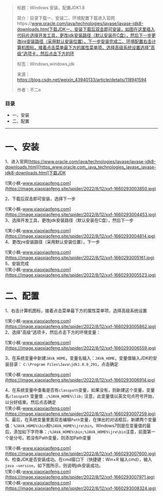 > 标题：Windows 安装，配置JDK1.8
>
> 简介：目录下载一、安装二、环境配置下载进入官网https://www.oracle.com/java/technologies/javase/javase-jdk8-downloads.html下载JDK一、安装下载后双击即可安装，如图在这里插入代码片选择开发工具，更改jdk安装路径（默认安装在C盘），然后下一步更改jre安装路径（采用默认安装位置），下一步安装完成二、环境配置右击计算机图标，接着点击菜单最下方的属性菜单项，选择高级系统设置选择”高级“选项卡，然后点击下方的环
>
> 标签：Windows,windows,jdk
>
> 来源：https://blog.csdn.net/weixin_43940133/article/details/118941594
>
> 作者：不二e







### 目录 ###

 *  一、安装
 *  二、配置

--------------------

# 一、安装 #

1、进入官网[https://www.oracle.com/java/technologies/javase/javase-jdk8-downloads.html][https_www.oracle.com_java_technologies_javase_javase-jdk8-downloads.html]下载JDK

![笑小枫-www.xiaoxiaofeng.com](https://image.xiaoxiaofeng.site/spider/2022/8/12/xxf-1660293003850.jpg)

2、下载后双击即可安装，选择下一步

![笑小枫-www.xiaoxiaofeng.com](https://image.xiaoxiaofeng.site/spider/2022/8/12/xxf-1660293004453.jpg)  
3、选择开发工具，更改jdk安装路径（默认安装在C盘），然后下一步

![笑小枫-www.xiaoxiaofeng.com](https://image.xiaoxiaofeng.site/spider/2022/8/12/xxf-1660293004814.jpg)  
4、更改jre安装路径（采用默认安装位置），下一步

![笑小枫-www.xiaoxiaofeng.com](https://image.xiaoxiaofeng.site/spider/2022/8/12/xxf-1660293005161.jpg)  
5、安装完成  
![笑小枫-www.xiaoxiaofeng.com](https://image.xiaoxiaofeng.site/spider/2022/8/12/xxf-1660293005523.jpg)

# 二、配置 #

1、右击计算机图标，接着点击菜单最下方的属性菜单项，选择高级系统设置

![笑小枫-www.xiaoxiaofeng.com](https://image.xiaoxiaofeng.site/spider/2022/8/12/xxf-1660293005862.jpg)  
2、选择”高级“选项卡，然后点击下方的环境变量：

![笑小枫-www.xiaoxiaofeng.com](https://image.xiaoxiaofeng.site/spider/2022/8/12/xxf-1660293006559.jpg)

3、在系统变量中新建`JAVA_HOME`，变量名输入：`JAVA_HOME`，变量值输入JDK的安装目录： `C:\Program Files\Java\jdk1.8.0_291`，点击确定

![笑小枫-www.xiaoxiaofeng.com](https://image.xiaoxiaofeng.site/spider/2022/8/12/xxf-1660293006914.jpg)

4、在系统变量中查看是否有`classpath`变量，如果没有，则新建这个变量，变量名`classpath` 变量值 `.;%JAVA_HOME%\lib;` 注意，此变量值以英文句点符号开始，以分好结束。然后点击确定  
![笑小枫-www.xiaoxiaofeng.com](https://image.xiaoxiaofeng.site/spider/2022/8/12/xxf-1660293007259.jpg)  
5、最后，在系统变量里面双击编辑`Path`变量，在弹出的对话框后，新建两个变量值：`%JAVA_HOME%\bin`和`%JAVA_HOME%\jre\bin`。Windows7则是在变量值的最后，添加如下字符串：`;%JAVA_HOME%\bin;%JAVA_HOME%\jre\bin`注意，前面第一个是分号。若没有Path变量，则添加Path变量

![笑小枫-www.xiaoxiaofeng.com](https://image.xiaoxiaofeng.site/spider/2022/8/12/xxf-1660293007600.jpg)  
6、检查JDK是否安装成功。在cmd窗口下（快捷键：Win+R 输入cmd），输入`java –version`，如下图所示，则说明jdk安装成功。  
![笑小枫-www.xiaoxiaofeng.com](https://image.xiaoxiaofeng.site/spider/2022/8/12/xxf-1660293007971.jpg)  
![笑小枫-www.xiaoxiaofeng.com](https://image.xiaoxiaofeng.site/spider/2022/8/12/xxf-1660293008324.jpg)


[https_www.oracle.com_java_technologies_javase_javase-jdk8-downloads.html]: https://www.oracle.com/java/technologies/javase/javase-jdk8-downloads.html
[5c92ab79690dd9b81871f8382b17219a.png_pic_center]: https://img-blog.csdnimg.cn/img_convert/5c92ab79690dd9b81871f8382b17219a.png#pic_center
[34a16bac200718b5b16ac60011a47e40.png_pic_center]: https://img-blog.csdnimg.cn/img_convert/34a16bac200718b5b16ac60011a47e40.png#pic_center
[8f53446c9002e6bc1f71bf2649625a24.png_pic_center]: https://img-blog.csdnimg.cn/img_convert/8f53446c9002e6bc1f71bf2649625a24.png#pic_center
[8467c0a5333b4b68b3395ee01f8798fd.png_pic_center]: https://img-blog.csdnimg.cn/img_convert/8467c0a5333b4b68b3395ee01f8798fd.png#pic_center
[aecdd8976004a054eb1af6f0fb96ca4e.png_pic_center]: https://img-blog.csdnimg.cn/img_convert/aecdd8976004a054eb1af6f0fb96ca4e.png#pic_center
[e24699a67f06e9a9de1ad9db50fee65c.png_pic_center]: https://img-blog.csdnimg.cn/img_convert/e24699a67f06e9a9de1ad9db50fee65c.png#pic_center
[21acf5cb040b25b013f82316e919ee3c.png_pic_center]: https://img-blog.csdnimg.cn/img_convert/21acf5cb040b25b013f82316e919ee3c.png#pic_center
[ee233342c14921d2b366eeb3991d9750.png_pic_center]: https://img-blog.csdnimg.cn/img_convert/ee233342c14921d2b366eeb3991d9750.png#pic_center
[761b5cd36453bf5c39d40f9f98c061c1.png_pic_center]: https://img-blog.csdnimg.cn/img_convert/761b5cd36453bf5c39d40f9f98c061c1.png#pic_center
[3eb68db82c25da72edd12dca68ed2f69.png_pic_center]: https://img-blog.csdnimg.cn/img_convert/3eb68db82c25da72edd12dca68ed2f69.png#pic_center
[e9ce06e41cb791492b7fb67d7c7c60a9.png_pic_center]: https://img-blog.csdnimg.cn/img_convert/e9ce06e41cb791492b7fb67d7c7c60a9.png#pic_center
[474a8dc6c67e04602899d9a0bc55a1e1.png_pic_center]: https://img-blog.csdnimg.cn/img_convert/474a8dc6c67e04602899d9a0bc55a1e1.png#pic_center